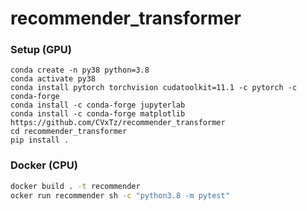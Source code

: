 # recommender_transformer

### Setup (GPU)
```
conda create -n py38 python=3.8
conda activate py38
conda install pytorch torchvision cudatoolkit=11.1 -c pytorch -c conda-forge
conda install -c conda-forge jupyterlab
conda install -c conda-forge matplotlib
https://github.com/CVxTz/recommender_transformer
cd recommender_transformer
pip install .
```
### Docker (CPU)
```bash
docker build . -t recommender
ocker run recommender sh -c "python3.8 -m pytest"
```